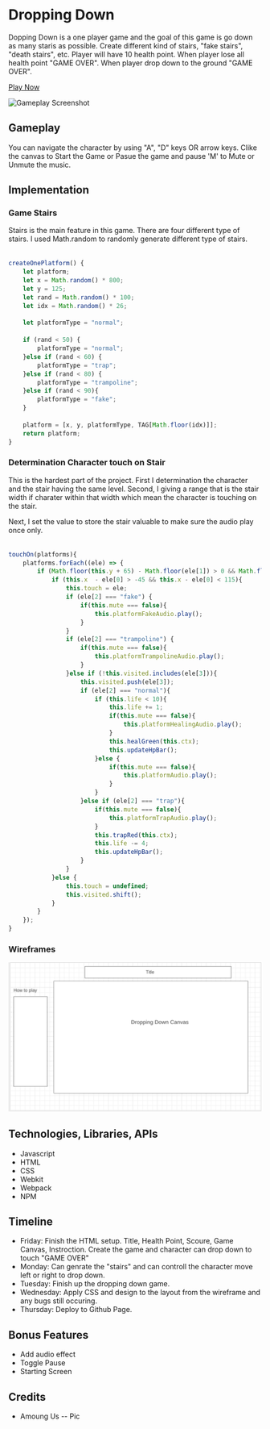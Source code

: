 # Dropping Down

Dopping Down is a one player game and the goal of this game is go down as many staris as possible. Create different kind of stairs, "fake stairs", "death stairs", etc.
Player will have 10 health point. When player lose all health point "GAME OVER". When player drop down to the ground "GAME OVER".

<a href="https://masacheung.github.io/dropping_down/">Play Now</a>

![Gameplay Screenshot](https://github.com/masacheung/dropping_down/blob/main/assests/icon/dropping.gif)

## Gameplay
You can navigate the character by using "A", "D" keys OR arrow keys. Clike the canvas to Start the Game or Pasue the game and pause 'M' to Mute or Unmute the music.

## Implementation

### Game Stairs

Stairs is the main feature in this game. There are four different type of stairs. I used Math.random to randomly generate different type of stairs.

```Javascript

createOnePlatform() {
    let platform;
    let x = Math.random() * 800;
    let y = 125;
    let rand = Math.random() * 100;
    let idx = Math.random() * 26;

    let platformType = "normal";

    if (rand < 50) {
        platformType = "normal";
    }else if (rand < 60) {
        platformType = "trap";
    }else if (rand < 80) {
        platformType = "trampoline";
    }else if (rand < 90){
        platformType = "fake";
    }

    platform = [x, y, platformType, TAG[Math.floor(idx)]];
    return platform;
}

```

### Determination Character touch on Stair

This is the hardest part of the project. First I determination the character and the stair having the same level. Second, I giving a range that is the stair width if charater within that width which mean the character is touching on the stair. 

Next, I set the value to store the stair valuable to make sure the audio play once only.

```Javascript

touchOn(platforms){
    platforms.forEach((ele) => {
        if (Math.floor(this.y + 65) - Math.floor(ele[1]) > 0 && Math.floor(this.y + 65) - Math.floor(ele[1]) < 25) {
            if (this.x  - ele[0] > -45 && this.x - ele[0] < 115){
                this.touch = ele;
                if (ele[2] === "fake") {
                    if(this.mute === false){
                        this.platformFakeAudio.play();
                    }
                }
                if (ele[2] === "trampoline") {
                    if(this.mute === false){
                        this.platformTrampolineAudio.play();
                    }
                }else if (!this.visited.includes(ele[3])){
                    this.visited.push(ele[3]);
                    if (ele[2] === "normal"){
                        if (this.life < 10){
                            this.life += 1;
                            if(this.mute === false){
                                this.platformHealingAudio.play();
                            }
                            this.healGreen(this.ctx);
                            this.updateHpBar();
                        }else {
                            if(this.mute === false){
                                this.platformAudio.play();
                            }
                        }
                    }else if (ele[2] === "trap"){
                        if(this.mute === false){
                            this.platformTrapAudio.play();
                        }
                        this.trapRed(this.ctx);
                        this.life -= 4;
                        this.updateHpBar();
                    }
                }
            }else {
                this.touch = undefined;
                this.visited.shift();
            }
        }
    });
}

```

### Wireframes

![Image of Wireframes](https://github.com/masacheung/dropping_down/blob/main/assests/wireframs.png)

<h2>Technologies, Libraries, APIs</h2>
<ul>
    <li>Javascript</li>
    <li>HTML</li>
    <li>CSS</li>
    <li>Webkit</li>
    <li>Webpack</li>
    <li>NPM</li>
</ul>


<h2>Timeline</h2>
<ul>
    <li>Friday: Finish the HTML setup. Title, Health Point, Scoure, Game Canvas, Instroction. Create the game and character can drop down to touch "GAME OVER"</li>
    <li>Monday: Can genrate the "stairs" and can controll the character move left or right to drop down.</li>
    <li>Tuesday: Finish up the dropping down game.</li>
    <li>Wednesday: Apply CSS and design to the layout from the wireframe and any bugs still occuring.</li>
    <li>Thursday: Deploy to Github Page.</li>
</ul>


<h2>Bonus Features</h2>
<ul>
    <li>Add audio effect</li>
    <li>Toggle Pause</li>
    <li>Starting Screen</li>
</ul>

<h2>Credits</h2>
<ul>
    <li>Amoung Us -- Pic</li>
</ul>
